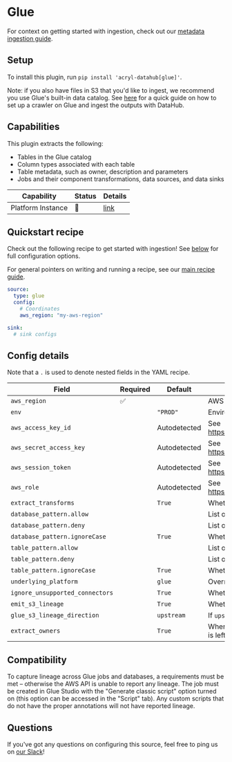 # Glue

For context on getting started with ingestion, check out our [metadata ingestion guide](../README.md).

## Setup

To install this plugin, run `pip install 'acryl-datahub[glue]'`.

Note: if you also have files in S3 that you'd like to ingest, we recommend you use Glue's built-in data catalog. See [here](./s3.md) for a quick guide on how to set up a crawler on Glue and ingest the outputs with DataHub.

## Capabilities

This plugin extracts the following:

- Tables in the Glue catalog
- Column types associated with each table
- Table metadata, such as owner, description and parameters
- Jobs and their component transformations, data sources, and data sinks

| Capability | Status | Details | 
| -----------| ------ | ---- |
| Platform Instance | 🛑 | [link](../../docs/platform-instances.md) |

## Quickstart recipe

Check out the following recipe to get started with ingestion! See [below](#config-details) for full configuration options.

For general pointers on writing and running a recipe, see our [main recipe guide](../README.md#recipes).

```yml
source:
  type: glue
  config:
    # Coordinates
    aws_region: "my-aws-region"

sink:
  # sink configs
```

## Config details

Note that a `.` is used to denote nested fields in the YAML recipe.

| Field                           | Required | Default      | Description                                                                        |
| ------------------------------- | -------- | ------------ | ---------------------------------------------------------------------------------- |
| `aws_region`                    | ✅       |              | AWS region code.                                                                   |
| `env`                           |          | `"PROD"`     | Environment to use in namespace when constructing URNs.                            |
| `aws_access_key_id`             |          | Autodetected | See https://boto3.amazonaws.com/v1/documentation/api/latest/guide/credentials.html |
| `aws_secret_access_key`         |          | Autodetected | See https://boto3.amazonaws.com/v1/documentation/api/latest/guide/credentials.html |
| `aws_session_token`             |          | Autodetected | See https://boto3.amazonaws.com/v1/documentation/api/latest/guide/credentials.html |
| `aws_role`                      |          | Autodetected | See https://boto3.amazonaws.com/v1/documentation/api/latest/guide/credentials.html |
| `extract_transforms`            |          | `True`       | Whether to extract Glue transform jobs.                                            |
| `database_pattern.allow`        |          |              | List of regex patterns for databases to include in ingestion.                      |
| `database_pattern.deny`         |          |              | List of regex patterns for databases to exclude from ingestion.                    |
| `database_pattern.ignoreCase`   |          | `True`       | Whether to ignore case sensitivity during pattern matching.                        |
| `table_pattern.allow`           |          |              | List of regex patterns for tables to include in ingestion.                         |
| `table_pattern.deny`            |          |              | List of regex patterns for tables to exclude from ingestion.                       |
| `table_pattern.ignoreCase`      |          | `True`       | Whether to ignore case sensitivity during pattern matching.                        |
| `underlying_platform`           |          | `glue`       | Override for platform name. Allowed values - `glue`, `athena`                      |
| `ignore_unsupported_connectors` |          | `True`       | Whether to ignore unsupported connectors. If disabled, an error will be raised.    |
| `emit_s3_lineage`               |          | `True`       | Whether to emit S3-to-Glue lineage.                                                |
| `glue_s3_lineage_direction`     |          | `upstream`   | If `upstream`, S3 is upstream to Glue. If `downstream` S3 is downstream to Glue.   |
| `extract_owners`                |          | `True`       | When enabled, extracts ownership from Glue directly. When disabled, ownership is left empty for datasets.                                                      |

## Compatibility

To capture lineage across Glue jobs and databases, a requirements must be met – otherwise the AWS API is unable to report any lineage. The job must be created in Glue Studio with the "Generate classic script" option turned on (this option can be accessed in the "Script" tab). Any custom scripts that do not have the proper annotations will not have reported lineage.

## Questions

If you've got any questions on configuring this source, feel free to ping us on [our Slack](https://slack.datahubproject.io/)!
